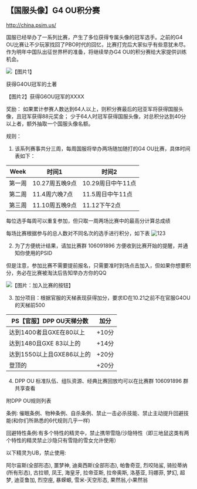## 【国服头像】G4 OU积分赛

http://china.psim.us/ 

国服已经举办了一系列比赛，产生了多位获得专属头像的冠军选手。之前的G4 OU比赛让不少玩家找回了PBO时代的回忆，比赛打完后大家似乎有些意犹未尽。作为明年中国队出征世界杯的准备，将继续举办G4 OU的积分赛给大家提供训练机会。

![【图片1】](https://i.imgur.com/xK4EDaW.jpg)

获得G4OU冠军的土著 

【图片2】获得G6OU冠军的XXXX

奖励：
如果累计参赛人数达到64人以上，则积分赛最后的冠亚军将获得国服头像，且冠军获得88元奖金；
少于64人时冠军获得国服头像，对总积分达到40分以上者，额外抽取一个国服头像名额。

规则：
1. 该系列赛事共分三周，每周国服将举办两场随加随打的G4 OU比赛，具体时间表如下：

Week | 时间1 | 时间2
---- | ------------- | ------------
第一周 | 10.27周五晚9点 | 10.29周日中午11点
第二周 | 11.4周六晚7点 | 11.5周日中午11点 
第三周 | 11.10周五晚9点  | 11.12下午2点

每位选手每周可以重复参加，但只取一周两场比赛中的最高分计算总成绩

每场比赛根据参与的总人数对不同名次的选手进行积分，如下表
![123](https://imgur.com/HmIYFXv.png)

2.  为了方便统计结果，请加比赛群 106091896  方便收到比赛开始的提醒，并通知你使用的PSID

但是注意，参加比赛不需要提前报名，只需要准时到场点击加入，但如果你想要积分，务必在比赛被淘汰后告知举办方你的QQ

![【图片：加入比赛的按钮】](https://imgur.com/C08I8O7.png)

3. 加分项目：根据官服的天梯表现获得加分，要求ID在10.21之前不在官服G4OU的天梯前500

PS【官服】DPP OU天梯分数|加分
---|---
达到1400者且GXE在80以上|+10分
达到1480且GXE 83以上的|+14分
达到1550以上且GXE86以上的|+20分
登顶的|+20分

4. DPP OU 标准队伍、组队资源、经典比赛回放均可以在比赛群 106091896  群共享查看

附DPP OU规则列表

条例: 催眠条例、物种条例、自杀条例、禁止一击必杀技能、禁止主动提升回避技能(和你们所熟悉的6代规则几乎一样)

回避特性条例:有多个特性的精灵中，禁止携带雪隐/沙隐特性（即三地鼠这类有两个特性的精灵禁止沙隐只有雪隐的雪女允许使用）

以下精灵为UB，禁止使用:

阿尔宙斯(全部形态), 噩梦神, 迪奥西斯(全部形态), 帕鲁奇亚, 烈咬陆鲨, 骑拉蒂纳(所有形态), 古拉顿, 凤王, 海皇牙, 拉帝亚斯, 拉帝奥斯, 洛基亚, 玛娜菲, 梦幻, 超梦, 迪亚鲁加, 烈空座, 暴蝾螈, 雪米-天空形态, 果然翁,小果然翁
